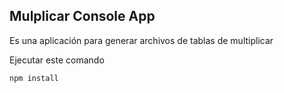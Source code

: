 ## Mulplicar Console App

Es una aplicación para generar archivos de tablas de multiplicar

Ejecutar este comando

```
npm install
```
